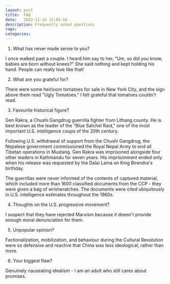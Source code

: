 ```yaml
---
layout: post
title:  FAQ
date:   2022-11-15 12:05:16
description: Frequently asked questions
tags: 
categories: 
---
```



1. What has never made sense to you?

I once walked past a couple. I heard him say to her, "Um, so did you know, babies are born without knees?" She said nothing and kept holding his hand. People can really love like that! 


2. What are you grateful for?

There were some heirloom tomatoes for sale in New York City, and the sign above them read "Ugly Tomatoes." I felt grateful that tomatoes couldn't read.


3. Favourite historical figure?

Gen Rakra, a Chushi Gangdrug guerrilla fighter from Lithang county. He is best known as the leader of the "Blue Satchel Raid," one of the most important U.S. intelligence coups of the 20th century. 

Following U.S. withdrawal of support from the Chushi Gangdrug, the Nepalese government commissioned the Royal Nepal Army to end all Tibetan operations in Mustang. Gen Rakra was imprisoned alongside four other leaders in Kathmandu for seven years. His imprisonment ended only when his release was requested by the Dalai Lama on King Birendra's birthday. 

The guerrillas were never informed of the contents of captured material, which included more than 1600 classified documents from the CCP - they were given a bag of wristwratches. The documents were cited ubiquitously in U.S. intelligence estimates throughout the 1960s.


4. Thoughts on the U.S. progressive movement?

I suspect that they have rejected Marxism because it doesn't provide enough moral denunciation for them. 


5. Unpopular opinion?

Factionalization, mobilization, and behaviour during the Cultural Revolution were so defensive and reactive that China was less ideological, rather than more. 


6. Your biggest flaw?

Genuinely nauseating idealism - I am an adult who still cares about promises. 